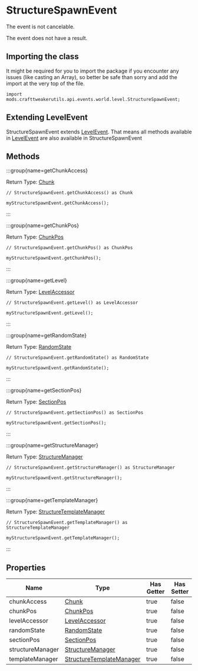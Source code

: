 # StructureSpawnEvent

The event is not cancelable.

The event does not have a result.

## Importing the class

It might be required for you to import the package if you encounter any issues (like casting an Array), so better be safe than sorry and add the import at the very top of the file.
```zenscript
import mods.crafttweakerutils.api.events.world.level.StructureSpawnEvent;
```


## Extending LevelEvent

StructureSpawnEvent extends [LevelEvent](/mods/sixikutils/utils/events/level/server/LevelEvent). That means all methods available in [LevelEvent](/mods/sixikutils/utils/events/level/server/LevelEvent) are also available in StructureSpawnEvent

## Methods

:::group{name=getChunkAccess}

Return Type: [Chunk](/mods/sixikutils/utils/world/Chunk)

```zenscript
// StructureSpawnEvent.getChunkAccess() as Chunk

myStructureSpawnEvent.getChunkAccess();
```

:::

:::group{name=getChunkPos}

Return Type: [ChunkPos](/mods/sixikutils/utils/world/ChunkPos)

```zenscript
// StructureSpawnEvent.getChunkPos() as ChunkPos

myStructureSpawnEvent.getChunkPos();
```

:::

:::group{name=getLevel}

Return Type: [LevelAccessor](/mods/sixikutils/utils/world/LevelAccessor)

```zenscript
// StructureSpawnEvent.getLevel() as LevelAccessor

myStructureSpawnEvent.getLevel();
```

:::

:::group{name=getRandomState}

Return Type: [RandomState](/mods/sixikutils/utils/world/RandomState)

```zenscript
// StructureSpawnEvent.getRandomState() as RandomState

myStructureSpawnEvent.getRandomState();
```

:::

:::group{name=getSectionPos}

Return Type: [SectionPos](/mods/sixikutils/utils/world/SectionPos)

```zenscript
// StructureSpawnEvent.getSectionPos() as SectionPos

myStructureSpawnEvent.getSectionPos();
```

:::

:::group{name=getStructureManager}

Return Type: [StructureManager](/mods/sixikutils/utils/world/StructureManager)

```zenscript
// StructureSpawnEvent.getStructureManager() as StructureManager

myStructureSpawnEvent.getStructureManager();
```

:::

:::group{name=getTemplateManager}

Return Type: [StructureTemplateManager](/mods/sixikutils/utils/world/StructureTemplateManager)

```zenscript
// StructureSpawnEvent.getTemplateManager() as StructureTemplateManager

myStructureSpawnEvent.getTemplateManager();
```

:::


## Properties

|       Name       |                                       Type                                        | Has Getter | Has Setter |
|------------------|-----------------------------------------------------------------------------------|------------|------------|
| chunkAccess      | [Chunk](/mods/sixikutils/utils/world/Chunk)                                       | true       | false      |
| chunkPos         | [ChunkPos](/mods/sixikutils/utils/world/ChunkPos)                                 | true       | false      |
| levelAccessor    | [LevelAccessor](/mods/sixikutils/utils/world/LevelAccessor)                       | true       | false      |
| randomState      | [RandomState](/mods/sixikutils/utils/world/RandomState)                           | true       | false      |
| sectionPos       | [SectionPos](/mods/sixikutils/utils/world/SectionPos)                             | true       | false      |
| structureManager | [StructureManager](/mods/sixikutils/utils/world/StructureManager)                 | true       | false      |
| templateManager  | [StructureTemplateManager](/mods/sixikutils/utils/world/StructureTemplateManager) | true       | false      |

